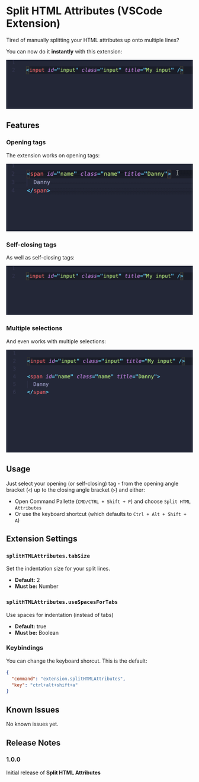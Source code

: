 # **Split HTML Attributes** (VSCode Extension)

Tired of manually splitting your HTML attributes up onto multiple lines? 

You can now do it **instantly** with this extension:

![Demo](./images/DemoSelfClosing.gif)

## Features

### Opening tags

The extension works on opening tags:

![OpeningTags](./images/DemoOpeningTags.gif)

### Self-closing tags

As well as self-closing tags:

![SelfClosingTags](./images/DemoSelfClosing.gif)

### Multiple selections

And even works with multiple selections:

![MultipleSelections](./images/DemoMultipleSelections.gif)

## Usage

Just select your opening (or self-closing) tag - from the opening angle bracket (`<`) up to the closing angle bracket (`>`) and either:
* Open Command Pallette (`CMD/CTRL + Shift + P`) and choose `Split HTML Attributes`
* Or use the keyboard shortcut (which defaults to `Ctrl + Alt + Shift + A`)

## Extension Settings

### `splitHTMLAttributes.tabSize`

Set the indentation size for your split lines.

* **Default:** 2
* **Must be:** Number

### `splitHTMLAttributes.useSpacesForTabs`

Use spaces for indentation (instead of tabs)

* **Default:** true
* **Must be:** Boolean

### Keybindings

You can change the keyboard shorcut. This is the default:

```json
{
  "command": "extension.splitHTMLAttributes",
  "key": "ctrl+alt+shift+a"
}
```

## Known Issues

No known issues yet.

## Release Notes

### 1.0.0

Initial release of **Split HTML Attributes**
